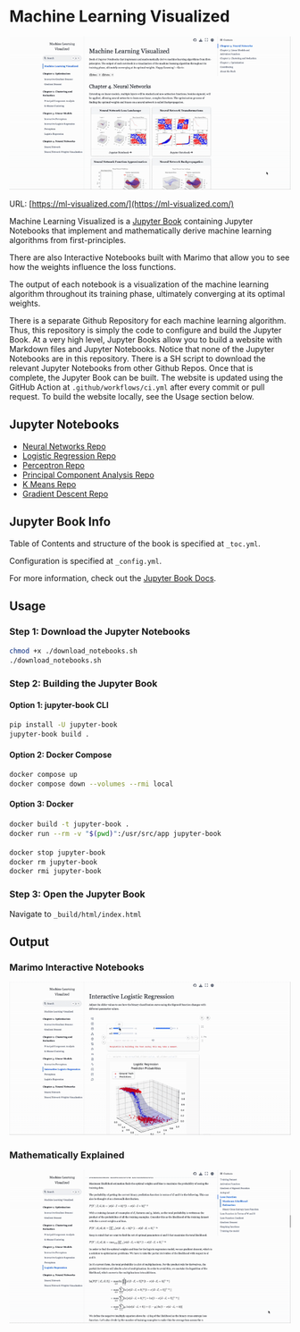 # Machine Learning Visualized

![website](gifs/home.gif)

URL: [https://ml-visualized.com/](https://ml-visualized.com/)

Machine Learning Visualized is a [Jupyter Book](https://jupyterbook.org/en/stable/intro.html) containing Jupyter Notebooks that implement and mathematically derive machine learning algorithms from first-principles.

There are also Interactive Notebooks built with Marimo that allow you to see how the weights influence the loss functions.

The output of each notebook is a visualization of the machine learning algorithm throughout its training phase, ultimately converging at its optimal weights.

There is a separate Github Repository for each machine learning algorithm. Thus, this repository is simply the code to configure and build the Jupyter Book. At a very high level, Jupyter Books allow you to build a website with Markdown files and Jupyter Notebooks. Notice that none of the Jupyter Notebooks are in this repository. There is a SH script to download the relevant Jupyter Notebooks from other Github Repos. Once that is complete, the Jupyter Book can be built. The website is updated using the GitHub Action at `.github/workflows/ci.yml` after every commit or pull request. To build the website locally, see the Usage section below.

## Jupyter Notebooks

- [Neural Networks Repo](https://github.com/gavinkhung/neural-network)
- [Logistic Regression Repo](https://github.com/gavinkhung/logistic-regression)
- [Perceptron Repo](https://github.com/gavinkhung/perceptron)
- [Principal Component Analysis Repo](https://github.com/gavinkhung/pca)
- [K Means Repo](https://github.com/gavinkhung/k-means-clustering/)
- [Gradient Descent Repo](https://github.com/gavinkhung/gradient-descent)

## Jupyter Book Info

Table of Contents and structure of the book is specified at `_toc.yml`.

Configuration is specified at `_config.yml`.

For more information, check out the [Jupyter Book Docs](https://jupyterbook.org/en/stable/intro.html).

## Usage

### Step 1: Download the Jupyter Notebooks

```sh
chmod +x ./download_notebooks.sh
./download_notebooks.sh
```

### Step 2: Building the Jupyter Book

#### Option 1: jupyter-book CLI

```sh
pip install -U jupyter-book
jupyter-book build .
```

#### Option 2: Docker Compose

```sh
docker compose up
docker compose down --volumes --rmi local
```

#### Option 3: Docker

```sh
docker build -t jupyter-book .
docker run --rm -v "$(pwd)":/usr/src/app jupyter-book

docker stop jupyter-book
docker rm jupyter-book
docker rmi jupyter-book
```

### Step 3: Open the Jupyter Book

Navigate to `_build/html/index.html`

## Output

### Marimo Interactive Notebooks

![Marimo](gifs/marimo.gif)

### Mathematically Explained

![latex](gifs/latex.gif)
